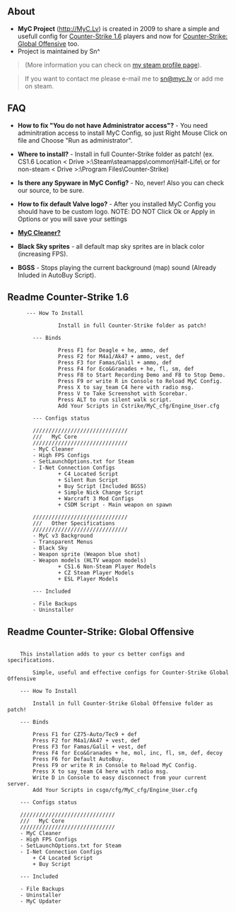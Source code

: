 ## About ##

  * **MyC Project** (http://MyC.Lv) is created in 2009 to share a simple and usefull config for [Counter-Strike 1.6](http://store.steampowered.com/app/10/) players and now for [Counter-Strike: Global Offensive](http://store.steampowered.com/app/730/) too.
  * Project is maintained by Sn^

> (More information you can check on [my steam profile page](http://steamcommunity.com/id/sndg)).

> If you want to contact me please e-mail me to [sn@myc.lv](mailto:sn@myc.lv) or add me on steam.

## FAQ ##

  * **How to fix "You do not have Administrator access"?** - You need adminitration access to install MyC Config, so just Right Mouse Click on file and Choose "Run as administrator".

  * **Where to install?** - Install in full Counter-Strike folder as patch! (ex. CS1.6 Location < Drive >:\Steam\steamapps\common\Half-Life\ or for non-steam < Drive >:\Program Files\Counter-Strike)

  * **Is there any Spyware in MyC Config?** - No, never! Also you can check our source, to be sure.

  * **How to fix default Valve logo?** - After you installed MyC Config you should have to be custom logo.
NOTE: DO NOT Click Ok or Apply in Options or you will save your settings

  * **[MyC Cleaner?](https://github.com/sniperzik/myc/blob/wiki/MyC_Cleaner.md)**

  * **Black Sky sprites** - all default map sky sprites are in black color (increasing FPS).

  * **BGSS** - Stops playing the current background (map) sound (Already Inluded in AutoBuy Script).

## Readme Counter-Strike 1.6 ##
```
      --- How To Install
        
                Install in full Counter-Strike folder as patch!
        
        --- Binds
        
                Press F1 for Deagle + he, ammo, def                             
                Press F2 for M4a1/Ak47 + ammo, vest, def        
                Press F3 for Famas/Galil + ammo, def    
                Press F4 for Eco&Granades + he, fl, sm, def     
                Press F8 to Start Recording Demo and F8 to Stop Demo.
                Press F9 or write R in Console to Reload MyC Config.
                Press X to say_team C4 here with radio msg.             
                Press V to Take Screenshot with Scorebar.
                Press ALT to run silent walk script.
                Add Your Scripts in Cstrike/MyC_cfg/Engine_User.cfg
        
        --- Configs status
        
        //////////////////////////////
        ///   MyC Core
        //////////////////////////////
        - MyC Cleaner
        - High FPS Configs
        - SetLaunchOptions.txt for Steam
        - I-Net Connection Configs
                + C4 Located Script
                + Silent Run Script
                + Buy Script (Included BGSS)
                + Simple Nick Change Script
                + Warcraft 3 Mod Configs
                + CSDM Script - Main weapon on spawn
        
        //////////////////////////////
        ///   Other Specifications      
        //////////////////////////////
        - MyC v3 Background
        - Transparent Menus
        - Black Sky
        - Weapon sprite (Weapon blue shot)
        - Weapon models (HLTV weapon models)
                + CS1.6 Non-Steam Player Models
                + CZ Steam Player Models
                + ESL Player Models

        --- Included
        
        - File Backups
        - Uninstaller
```

## Readme Counter-Strike: Global Offensive ##
```

	This installation adds to your cs better configs and specifications.
	
		Simple, useful and effective configs for Counter-Strike Global Offensive
			
	--- How To Install
	
		Install in full Counter-Strike Global Offensive folder as patch!
	
	--- Binds
	
		Press F1 for CZ75-Auto/Tec9 + def
		Press F2 for M4a1/Ak47 + vest, def
		Press F3 for Famas/Galil + vest, def
		Press F4 for Eco&Granades + he, mol, inc, fl, sm, def, decoy
		Press F6 for Default AutoBuy.
		Press F9 or write R in Console to Reload MyC Config.
		Press X to say_team C4 here with radio msg.		
		Write D in Console to easy disconnect from your current server.
		Add Your Scripts in csgo/cfg/MyC_cfg/Engine_User.cfg
	
	--- Configs status
	
	//////////////////////////////
	///   MyC Core
	//////////////////////////////
	- MyC Cleaner
	- High FPS Configs
	- SetLaunchOptions.txt for Steam
	- I-Net Connection Configs
		+ C4 Located Script
		+ Buy Script
	
	--- Included
	
	- File Backups
	- Uninstaller
	- MyC Updater
	
```
